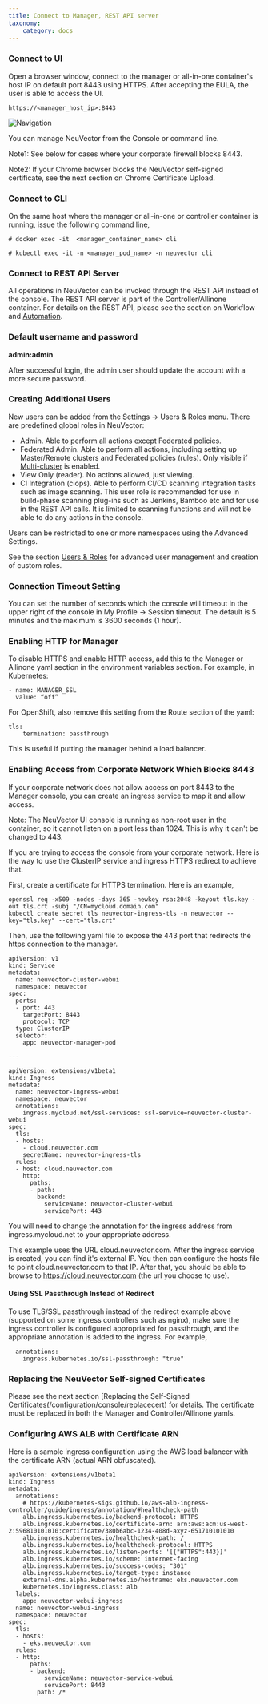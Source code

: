 ```yaml
---
title: Connect to Manager, REST API server
taxonomy:
    category: docs
---
```


### Connect to UI

Open a browser window, connect to the manager or all-in-one container's host IP on default port 8443 using HTTPS. After accepting the EULA, the user is able to access the UI.

```
https://<manager_host_ip>:8443
```

![Navigation](3_0_Dashboard.png)

You can manage NeuVector from the Console or command line.

Note1: See below for cases where your corporate firewall blocks 8443.

Note2: If your Chrome browser blocks the NeuVector self-signed certificate, see the next section on Chrome Certificate Upload.

### Connect to CLI

On the same host where the manager or all-in-one or controller container is running, issue the following command line,

```
# docker exec -it  <manager_container_name> cli
```
```
# kubectl exec -it -n <manager_pod_name> -n neuvector cli
```

### Connect to REST API Server
All operations in NeuVector can be invoked through the REST API instead of the console. The REST API server is part of the Controller/Allinone container. For details on the REST API, please see the section on Workflow and [Automation](/automation/automation).

### Default username and password

**admin:admin**

After successful login, the admin user should update the account with a more secure password.

### Creating Additional Users
New users can be added from the Settings -> Users & Roles menu. There are predefined global roles in NeuVector:

+ Admin. Able to perform all actions except Federated policies.
+ Federated Admin. Able to perform all actions, including setting up Master/Remote clusters and Federated policies (rules). Only visible if [Multi-cluster](/navigation/multicluster) is enabled.
+ View Only (reader). No actions allowed, just viewing.
+ CI Integration (ciops). Able to perform CI/CD scanning integration tasks such as image scanning.  This user role is recommended for use in build-phase scanning plug-ins such as Jenkins, Bamboo etc and for use in the REST API calls. It is limited to scanning functions and will not be able to do any actions in the console.

Users can be restricted to one or more namespaces using the Advanced Settings.

See the section [Users & Roles](/configuration/users) for advanced user management and creation of custom roles.


### Connection Timeout Setting

You can set the number of seconds which the console will timeout in the upper right of the console in My Profile -> Session timeout. The default is 5 minutes and the maximum is 3600 seconds (1 hour).

### Enabling HTTP for Manager

To disable HTTPS and enable HTTP access, add this to the Manager or Allinone yaml section in the environment variables section. For example, in Kubernetes:

```
- name: MANAGER_SSL
  value: “off”
```

For OpenShift, also remove this setting from the Route section of the yaml:
```
tls:
    termination: passthrough
```

This is useful if putting the manager behind a load balancer.

### Enabling Access from Corporate Network Which Blocks 8443
If your corporate network does not allow access on port 8443 to the Manager console, you can create an ingress service to map it and allow access.

Note: The NeuVector UI console is running as non-root user in the container, so it cannot listen on a port less than 1024. This is why it can't be changed to 443.

If you are trying to access the console from your corporate network. Here is the way to use the ClusterIP service and ingress HTTPS redirect to achieve that.

First, create a certificate for HTTPS termination. Here is an example,

```
openssl req -x509 -nodes -days 365 -newkey rsa:2048 -keyout tls.key -out tls.crt -subj "/CN=mycloud.domain.com"
kubectl create secret tls neuvector-ingress-tls -n neuvector --key="tls.key" --cert="tls.crt"
```

Then, use the following yaml file to expose the 443 port that redirects the https connection to the manager.

```
apiVersion: v1
kind: Service
metadata:
  name: neuvector-cluster-webui
  namespace: neuvector
spec:
  ports:
  - port: 443
    targetPort: 8443
    protocol: TCP
  type: ClusterIP
  selector:
    app: neuvector-manager-pod

---

apiVersion: extensions/v1beta1
kind: Ingress
metadata:
  name: neuvector-ingress-webui
  namespace: neuvector
  annotations:
    ingress.mycloud.net/ssl-services: ssl-service=neuvector-cluster-webui
spec:
  tls:
  - hosts:
    - cloud.neuvector.com
    secretName: neuvector-ingress-tls
  rules:
  - host: cloud.neuvector.com
    http:
      paths:
      - path:
        backend:
          serviceName: neuvector-cluster-webui
          servicePort: 443
```

You will need to change the annotation for the ingress address from ingress.mycloud.net to your appropriate address. 

This example uses the URL cloud.neuvector.com. After the ingress service is created, you can find it's external IP. You then can configure the hosts file to point cloud.neuvector.com to that IP. After that, you should be able to browse to https://cloud.neuvector.com (the url you choose to use).

#### Using SSL Passthrough Instead of Redirect
To use TLS/SSL passthrough instead of the redirect example above (supported on some ingress controllers such as nginx), make sure the ingress controller is configured appropriated for passthrough, and the appropriate annotation is added to the ingress. For example,

```
  annotations:
    ingress.kubernetes.io/ssl-passthrough: "true"
```

### Replacing the NeuVector Self-signed Certificates
Please see the next section [Replacing the Self-Signed Certificates(/configuration/console/replacecert) for details. The certificate must be replaced in both the Manager and Controller/Allinone yamls.

### Configuring AWS ALB with Certificate ARN
Here is a sample ingress configuration using the AWS load balancer with the certificate ARN (actual ARN obfuscated).

```
apiVersion: extensions/v1beta1
kind: Ingress
metadata:
  annotations:
    # https://kubernetes-sigs.github.io/aws-alb-ingress-controller/guide/ingress/annotation/#healthcheck-path
    alb.ingress.kubernetes.io/backend-protocol: HTTPS
    alb.ingress.kubernetes.io/certificate-arn: arn:aws:acm:us-west-2:596810101010:certificate/380b6abc-1234-408d-axyz-651710101010
    alb.ingress.kubernetes.io/healthcheck-path: /
    alb.ingress.kubernetes.io/healthcheck-protocol: HTTPS
    alb.ingress.kubernetes.io/listen-ports: '[{"HTTPS":443}]'
    alb.ingress.kubernetes.io/scheme: internet-facing
    alb.ingress.kubernetes.io/success-codes: "301"
    alb.ingress.kubernetes.io/target-type: instance
    external-dns.alpha.kubernetes.io/hostname: eks.neuvector.com
    kubernetes.io/ingress.class: alb
  labels:
    app: neuvector-webui-ingress
  name: neuvector-webui-ingress
  namespace: neuvector
spec:
  tls:
  - hosts:
    - eks.neuvector.com
  rules:
  - http:
      paths:
      - backend:
          serviceName: neuvector-service-webui
          servicePort: 8443
        path: /*
```
